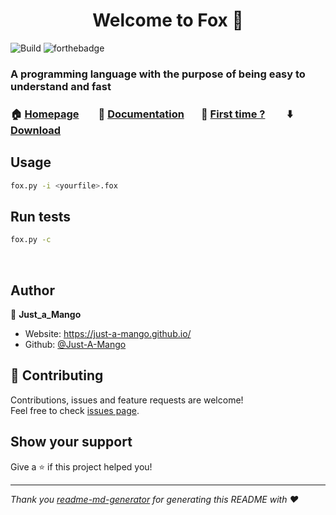 <h1 align="center">Welcome to Fox 👋</h1>

![Build](https://github.com/Just-A-Mango/fox/actions/workflows/python-package.yml/badge.svg)
![forthebadge](https://img.shields.io/badge/Version-INDEV-informational?style=flat)

### A programming language with the purpose of being easy to understand and fast 

### 🏠 [Homepage](https://github.com/Just-A-Mango/fox#readme)&nbsp; &nbsp; &nbsp; &nbsp; 📄 [Documentation](https://github.com/Just-A-Mango/fox/blob/main/.github/markdown/documentation.md)&nbsp; &nbsp; &nbsp; &nbsp;🤔 [First time ?](https://github.com/Just-A-Mango/fox/blob/main/.github/markdown/first_launch.md) &nbsp; &nbsp; &nbsp; &nbsp; ⬇️ [Download](https://github.com/Just-A-Mango/fox/blob/main/.github/markdown/first_launch.md)
## Usage
```sh
fox.py -i <yourfile>.fox
```  
## Run tests
```sh
fox.py -c
```
&nbsp;
## Author

👤 **Just_a_Mango**

* Website: https://just-a-mango.github.io/
* Github: [@Just-A-Mango](https://github.com/Just-A-Mango)  
## 🤝 Contributing

Contributions, issues and feature requests are welcome!<br />Feel free to check [issues page](https://github.com/Just-A-Mango/fox/issues). 

## Show your support

Give a ⭐️ if this project helped you!
***
_Thank you [readme-md-generator](https://github.com/kefranabg/readme-md-generator) for generating this README with ❤️_

